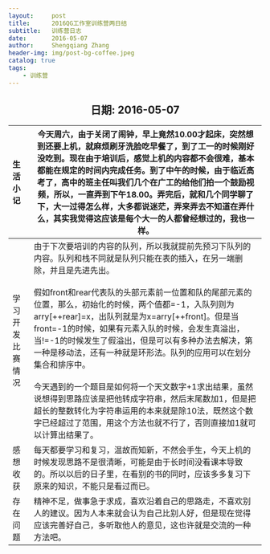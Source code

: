 ```yaml
---
layout:     post
title:      2016QG工作室训练营两日结
subtitle:   训练营日志
date:       2016-05-07
author:     Shengqiang Zhang
header-img: img/post-bg-coffee.jpeg
catalog: true
tags:
    - 训练营
---
```




<center><h2>日期: 2016-05-07</h2></center>



| 生活小记         | 今天周六，由于关闭了闹钟，早上竟然10.00才起床，突然想到还要上机，就麻烦刷牙洗脸吃早餐了，到了工一的时候刚好没吃到。现在由于培训后，感觉上机的内容都不会很难，基本都能在规定的时间内完成任务。到了中午的时候，由于临近高考了，高中的班主任叫我们几个在广工的给他们拍一个鼓励视频，所以，一直弄到下午18.00。弄完后，就和几个同学聊了下，大一过得怎么样，大多都说迷茫，弄来弄去不知道在弄什么，其实我觉得这应该是每个大一的人都曾经想过的，我也一样。 |
| :--------------- | ------------------------------------------------------------ |
| 学习开发比赛情况 | 由于下次要培训的内容的队列，所以我就提前先预习下队列的内容。队列和栈不同就是队列只能在表的插入，在另一端删除，并且是先进先出。<br><br/>假如front和rear代表队的头部元素前一位置和队的尾部元素的位置，那么，初始化的时候，两个值都=-1，入队列则为arry[++rear]=x，出队列就是为x=arry[++front]。但是当front=-1的时候，如果有元素入队的时候，会发生真溢出，当!=-1的时候发生了假溢出，但是可以有多种办法去解决，第一种是移动法，还有一种就是环形法。队列的应用可以在划分集合和排序中。<br/><br/>今天遇到的一个题目是如何将一个天文数字+1求出结果，虽然说想得到思路应该是把他转成字符串，然后末尾数加1，但是把超长的整数转化为字符串运用的本来就是除10法，既然这个数字已经超过了范围，用这个方法也就不行了，否则直接加1就可以计算出结果了。 |
| 感想收获         | 每天都要学习和复习，温故而知新，不然会手生，今天上机的时候发现思路不是很清晰，可能是由于长时间没看课本导致的。所以以后的日子里，在看别的书的同时，应该多多复习下原来的知识，不能只是看过而已。 |
| 存在问题         | 精神不足，做事急于求成，喜欢沿着自己的思路走，不喜欢别人的建议。因为人本来就会认为自己比别人好，但是现在觉得应该完善好自己，多听取他人的意见，这也许就是交流的一种方法吧。 |


